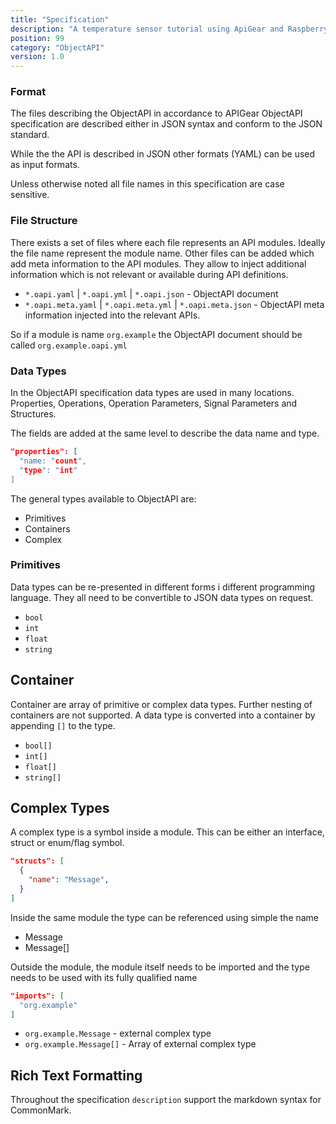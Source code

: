 ```yaml
---
title: "Specification"
description: "A temperature sensor tutorial using ApiGear and Raspberry Pi"
position: 99
category: "ObjectAPI"
version: 1.0
---
```


### Format

The files describing the ObjectAPI in accordance to APIGear ObjectAPI specification are described either in JSON syntax and conform to the JSON standard.

While the the API is described in JSON other formats (YAML) can be used as input formats.

Unless otherwise noted all file names in this specification are case sensitive.

### File Structure

There exists a set of files where each file represents an API modules. Ideally the file name represent the module name. Other files can be added which add meta information to the API modules. They allow to inject additional information which is not relevant or available during API definitions.

- `*.oapi.yaml` | `*.oapi.yml` | `*.oapi.json` - ObjectAPI document
- `*.oapi.meta.yaml` | `*.oapi.meta.yml` | `*.oapi.meta.json` - ObjectAPI meta information injected into the relevant APIs.

So if a module is name `org.example` the ObjectAPI document should be called `org.example.oapi.yml`

### Data Types

In the ObjectAPI specification data types are used in many locations. Properties, Operations, Operation Parameters, Signal Parameters and Structures.

The fields are added at the same level to describe the data name and type.

```json
"properties": [
  "name: "count",
  "type": "int"
]
```

The general types available to ObjectAPI are:

- Primitives
- Containers
- Complex

### Primitives

Data types can be re-presented in different forms i different programming language. They all need to be convertible to JSON data types on request.

- `bool`
- `int`
- `float`
- `string`

## Container

Container are array of primitive or complex data types. Further nesting of containers are not supported. A data type is converted into a container by appending `[]` to the type.

- `bool[]`
- `int[]`
- `float[]`
- `string[]`

## Complex Types

A complex type is a symbol inside a module. This can be either an interface, struct or enum/flag symbol.

```json
"structs": [
  {
    "name": "Message",
  }
]
```

Inside the same module the type can be referenced using simple the name

- Message
- Message[]

Outside the module, the module itself needs to be imported and the type needs to be used with its fully qualified name

```json
"imports": [
  "org.example"
]
```

- `org.example.Message` - external complex type
- `org.example.Message[]` - Array of external complex type

## Rich Text Formatting

Throughout the specification `description` support the markdown syntax for CommonMark.

